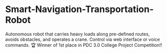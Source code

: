 # Smart-Navigation-Transportation-Robot
Autonomous robot that carries heavy loads along pre-defined routes, avoids obstacles, and operates a crane. Control via web interface or voice commands. 🏆 Winner of 1st place in PDC 3.0 College Project Competition!!
